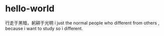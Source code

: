 # hello-world
行走于黑暗，躬耕于光明
i just the normal people who different from others , because i want to study so i different.
